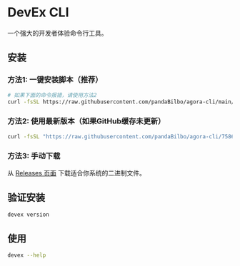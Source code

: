 # DevEx CLI

一个强大的开发者体验命令行工具。

## 安装

### 方法1: 一键安装脚本（推荐）

```bash
# 如果下面的命令报错，请使用方法2
curl -fsSL https://raw.githubusercontent.com/pandaBilbo/agora-cli/main/install.sh | bash
```

### 方法2: 使用最新版本（如果GitHub缓存未更新）

```bash
curl -fsSL "https://raw.githubusercontent.com/pandaBilbo/agora-cli/758610d5c7ca678412f550cc228929dacbc693e5/install.sh" | bash
```

### 方法3: 手动下载

从 [Releases 页面](https://github.com/pandaBilbo/agora-cli/releases) 下载适合你系统的二进制文件。

## 验证安装

```bash
devex version
```

## 使用

```bash
devex --help
```